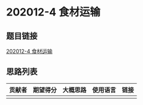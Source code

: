 # 202012-4 食材运输

## 题目链接

[202012-4 食材运输](http://118.190.20.162/view.page?gpid=T120)

## 思路列表

| 贡献者 | 期望得分 | 大概思路 | 使用语言 | 链接 |
| :-: | :-: | :-: | :-: | :-: | 
|  |  |  |  |  |

